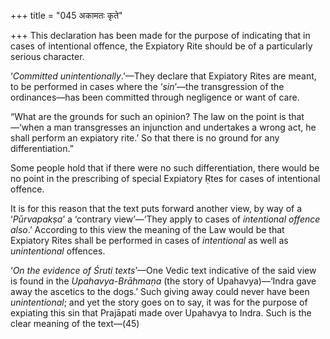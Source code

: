 +++
title = "045 अकामतः कृते"

+++
This declaration has been made for the purpose of indicating that in
cases of intentional offence, the Expiatory Rite should be of a
particularly serious character.

‘*Committed unintentionally*.’—They declare that Expiatory Rites are
meant, to be performed in cases where the ‘*sin*’—the transgression of
the ordinances—has been committed through negligence or want of care.

“What are the grounds for such an opinion? The law on the point is
that—‘when a man transgresses an injunction and undertakes a wrong act,
he shall perform an expiatory rite.’ So that there is no ground for any
differentiation.”

Some people hold that if there were no such differentiation, there would
be no point in the prescribing of special Expiatory Ṛtes for cases of
intentional offence.

It is for this reason that the text puts forward another view, by way of
a ‘*Pūrvapakṣa*’ a ‘contrary view’—‘They apply to cases of *intentional
offence also*.’ According to this view the meaning of the Law would be
that Expiatory Rites shall be performed in cases of *intentional* as
well as *unintentional* offences.

‘*On the evidence of Śruti texts*’—One Vedic text indicative of the said
view is found in the *Upahavya-Brāhmaṇa* (the story of Upahavya)—‘Indra
gave away the ascetics to the dogs.’ Such giving away could never have
been *unintentional*; and yet the story goes on to say, it was for the
purpose of expiating this sin that Prajāpati made over Upahavya to
Indra. Such is the clear meaning of the text—(45)


